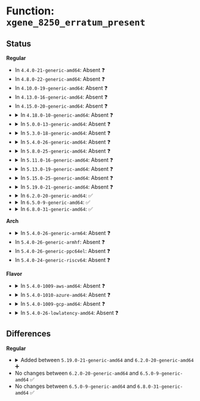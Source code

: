 # Function: <code>xgene_8250_erratum_present</code>

## Status
<b>Regular</b>
<ul>
<li>
In <code>4.4.0-21-generic-amd64</code>: Absent ❓
</li>
<li>
In <code>4.8.0-22-generic-amd64</code>: Absent ❓
</li>
<li>
In <code>4.10.0-19-generic-amd64</code>: Absent ❓
</li>
<li>
In <code>4.13.0-16-generic-amd64</code>: Absent ❓
</li>
<li>
In <code>4.15.0-20-generic-amd64</code>: Absent ❓
</li>
<li>
<details>
<summary>In <code>4.18.0-10-generic-amd64</code>: Absent ❓</summary>

```json
{
  "name": "xgene_8250_erratum_present",
  "collision_type": "Unique Static",
  "inline_type": "Full",
  "funcs": [
    {
      "addr": 18446744071603101257,
      "name": "xgene_8250_erratum_present",
      "external": false,
      "loc": "drivers/acpi/spcr.c:54",
      "file": "drivers/acpi/spcr.c",
      "inline": "not declared, inlined",
      "caller_inline": [
        "drivers/acpi/spcr.c:acpi_parse_spcr"
      ],
      "caller_func": []
    }
  ],
  "symbols": []
}
```
</details>
</li>
<li>
<details>
<summary>In <code>5.0.0-13-generic-amd64</code>: Absent ❓</summary>

```json
{
  "name": "xgene_8250_erratum_present",
  "collision_type": "Unique Static",
  "inline_type": "Full",
  "funcs": [
    {
      "addr": 18446744071604903781,
      "name": "xgene_8250_erratum_present",
      "external": false,
      "loc": "drivers/acpi/spcr.c:54",
      "file": "drivers/acpi/spcr.c",
      "inline": "not declared, inlined",
      "caller_inline": [
        "drivers/acpi/spcr.c:acpi_parse_spcr"
      ],
      "caller_func": []
    }
  ],
  "symbols": []
}
```
</details>
</li>
<li>
<details>
<summary>In <code>5.3.0-18-generic-amd64</code>: Absent ❓</summary>

```json
{
  "name": "xgene_8250_erratum_present",
  "collision_type": "Unique Static",
  "inline_type": "Full",
  "funcs": [
    {
      "addr": 18446744071605012551,
      "name": "xgene_8250_erratum_present",
      "external": false,
      "loc": "drivers/acpi/spcr.c:50",
      "file": "drivers/acpi/spcr.c",
      "inline": "not declared, inlined",
      "caller_inline": [
        "drivers/acpi/spcr.c:acpi_parse_spcr"
      ],
      "caller_func": []
    }
  ],
  "symbols": []
}
```
</details>
</li>
<li>
<details>
<summary>In <code>5.4.0-26-generic-amd64</code>: Absent ❓</summary>

```json
{
  "name": "xgene_8250_erratum_present",
  "collision_type": "Unique Static",
  "inline_type": "Full",
  "funcs": [
    {
      "addr": 18446744071605049502,
      "name": "xgene_8250_erratum_present",
      "external": false,
      "loc": "drivers/acpi/spcr.c:50",
      "file": "drivers/acpi/spcr.c",
      "inline": "not declared, inlined",
      "caller_inline": [
        "drivers/acpi/spcr.c:acpi_parse_spcr"
      ],
      "caller_func": []
    }
  ],
  "symbols": []
}
```
</details>
</li>
<li>
<details>
<summary>In <code>5.8.0-25-generic-amd64</code>: Absent ❓</summary>

```json
{
  "name": "xgene_8250_erratum_present",
  "collision_type": "Unique Static",
  "inline_type": "Full",
  "funcs": [
    {
      "addr": 18446744071609337820,
      "name": "xgene_8250_erratum_present",
      "external": false,
      "loc": "drivers/acpi/spcr.c:50",
      "file": "drivers/acpi/spcr.c",
      "inline": "not declared, inlined",
      "caller_inline": [
        "drivers/acpi/spcr.c:acpi_parse_spcr"
      ],
      "caller_func": []
    }
  ],
  "symbols": []
}
```
</details>
</li>
<li>
<details>
<summary>In <code>5.11.0-16-generic-amd64</code>: Absent ❓</summary>

```json
{
  "name": "xgene_8250_erratum_present",
  "collision_type": "Unique Static",
  "inline_type": "Full",
  "funcs": [
    {
      "addr": 18446744071612408925,
      "name": "xgene_8250_erratum_present",
      "external": false,
      "loc": "drivers/acpi/spcr.c:50",
      "file": "drivers/acpi/spcr.c",
      "inline": "not declared, inlined",
      "caller_inline": [
        "drivers/acpi/spcr.c:acpi_parse_spcr"
      ],
      "caller_func": []
    }
  ],
  "symbols": []
}
```
</details>
</li>
<li>
<details>
<summary>In <code>5.13.0-19-generic-amd64</code>: Absent ❓</summary>

```json
{
  "name": "xgene_8250_erratum_present",
  "collision_type": "Unique Static",
  "inline_type": "Full",
  "funcs": [
    {
      "addr": 18446744071614551292,
      "name": "xgene_8250_erratum_present",
      "external": false,
      "loc": "drivers/acpi/spcr.c:50",
      "file": "drivers/acpi/spcr.c",
      "inline": "not declared, inlined",
      "caller_inline": [
        "drivers/acpi/spcr.c:acpi_parse_spcr"
      ],
      "caller_func": []
    }
  ],
  "symbols": []
}
```
</details>
</li>
<li>
<details>
<summary>In <code>5.15.0-25-generic-amd64</code>: Absent ❓</summary>

```json
{
  "name": "xgene_8250_erratum_present",
  "collision_type": "Unique Static",
  "inline_type": "Full",
  "funcs": [
    {
      "addr": 18446744071615503670,
      "name": "xgene_8250_erratum_present",
      "external": false,
      "loc": "drivers/acpi/spcr.c:50",
      "file": "drivers/acpi/spcr.c",
      "inline": "not declared, inlined",
      "caller_inline": [
        "drivers/acpi/spcr.c:acpi_parse_spcr"
      ],
      "caller_func": []
    }
  ],
  "symbols": []
}
```
</details>
</li>
<li>
<details>
<summary>In <code>5.19.0-21-generic-amd64</code>: Absent ❓</summary>

```json
{
  "name": "xgene_8250_erratum_present",
  "collision_type": "Unique Static",
  "inline_type": "Full",
  "funcs": [
    {
      "addr": 18446744071617307020,
      "name": "xgene_8250_erratum_present",
      "external": false,
      "loc": "drivers/acpi/spcr.c:50",
      "file": "drivers/acpi/spcr.c",
      "inline": "not declared, inlined",
      "caller_inline": [
        "drivers/acpi/spcr.c:acpi_parse_spcr"
      ],
      "caller_func": []
    }
  ],
  "symbols": []
}
```
</details>
</li>
<li>
<details>
<summary>In <code>6.2.0-20-generic-amd64</code>: ✅</summary>

```c
bool xgene_8250_erratum_present(struct acpi_table_spcr * tb)
```

```json
{
  "name": "xgene_8250_erratum_present",
  "collision_type": "Unique Static",
  "inline_type": "No",
  "funcs": [
    {
      "addr": 18446744071589208464,
      "name": "xgene_8250_erratum_present",
      "external": false,
      "loc": "drivers/acpi/spcr.c:50",
      "file": "drivers/acpi/spcr.c",
      "inline": "seen, unknown",
      "caller_inline": [],
      "caller_func": [
        "drivers/acpi/spcr.c:acpi_parse_spcr"
      ]
    }
  ],
  "symbols": [
    {
      "addr": 18446744071589208464,
      "name": "xgene_8250_erratum_present",
      "section": ".text",
      "bind": "STB_LOCAL",
      "size": 135
    }
  ]
}
```
</details>
</li>
<li>
<details>
<summary>In <code>6.5.0-9-generic-amd64</code>: ✅</summary>

```c
bool xgene_8250_erratum_present(struct acpi_table_spcr * tb)
```

```json
{
  "name": "xgene_8250_erratum_present",
  "collision_type": "Unique Static",
  "inline_type": "No",
  "funcs": [
    {
      "addr": 18446744071589504912,
      "name": "xgene_8250_erratum_present",
      "external": false,
      "loc": "drivers/acpi/spcr.c:50",
      "file": "drivers/acpi/spcr.c",
      "inline": "seen, unknown",
      "caller_inline": [],
      "caller_func": [
        "drivers/acpi/spcr.c:acpi_parse_spcr"
      ]
    }
  ],
  "symbols": [
    {
      "addr": 18446744071589504912,
      "name": "xgene_8250_erratum_present",
      "section": ".text",
      "bind": "STB_LOCAL",
      "size": 135
    }
  ]
}
```
</details>
</li>
<li>
<details>
<summary>In <code>6.8.0-31-generic-amd64</code>: ✅</summary>

```c
bool xgene_8250_erratum_present(struct acpi_table_spcr * tb)
```

```json
{
  "name": "xgene_8250_erratum_present",
  "collision_type": "Unique Static",
  "inline_type": "No",
  "funcs": [
    {
      "addr": 18446744071589812576,
      "name": "xgene_8250_erratum_present",
      "external": false,
      "loc": "drivers/acpi/spcr.c:50",
      "file": "drivers/acpi/spcr.c",
      "inline": "seen, unknown",
      "caller_inline": [],
      "caller_func": [
        "drivers/acpi/spcr.c:acpi_parse_spcr"
      ]
    }
  ],
  "symbols": [
    {
      "addr": 18446744071589812576,
      "name": "xgene_8250_erratum_present",
      "section": ".text",
      "bind": "STB_LOCAL",
      "size": 135
    }
  ]
}
```
</details>
</li>
</ul>
<b>Arch</b>
<ul>
<li>
<details>
<summary>In <code>5.4.0-26-generic-arm64</code>: Absent ❓</summary>

```json
{
  "name": "xgene_8250_erratum_present",
  "collision_type": "Unique Static",
  "inline_type": "Full",
  "funcs": [
    {
      "addr": 18446603336511129252,
      "name": "xgene_8250_erratum_present",
      "external": false,
      "loc": "drivers/acpi/spcr.c:50",
      "file": "drivers/acpi/spcr.c",
      "inline": "not declared, inlined",
      "caller_inline": [
        "drivers/acpi/spcr.c:acpi_parse_spcr"
      ],
      "caller_func": []
    }
  ],
  "symbols": []
}
```
</details>
</li>
<li>
In <code>5.4.0-26-generic-armhf</code>: Absent ❓
</li>
<li>
In <code>5.4.0-26-generic-ppc64el</code>: Absent ❓
</li>
<li>
In <code>5.4.0-24-generic-riscv64</code>: Absent ❓
</li>
</ul>
<b>Flavor</b>
<ul>
<li>
<details>
<summary>In <code>5.4.0-1009-aws-amd64</code>: Absent ❓</summary>

```json
{
  "name": "xgene_8250_erratum_present",
  "collision_type": "Unique Static",
  "inline_type": "Full",
  "funcs": [
    {
      "addr": 18446744071604951798,
      "name": "xgene_8250_erratum_present",
      "external": false,
      "loc": "drivers/acpi/spcr.c:50",
      "file": "drivers/acpi/spcr.c",
      "inline": "not declared, inlined",
      "caller_inline": [
        "drivers/acpi/spcr.c:acpi_parse_spcr"
      ],
      "caller_func": []
    }
  ],
  "symbols": []
}
```
</details>
</li>
<li>
<details>
<summary>In <code>5.4.0-1010-azure-amd64</code>: Absent ❓</summary>

```json
{
  "name": "xgene_8250_erratum_present",
  "collision_type": "Unique Static",
  "inline_type": "Full",
  "funcs": [
    {
      "addr": 18446744071604919505,
      "name": "xgene_8250_erratum_present",
      "external": false,
      "loc": "drivers/acpi/spcr.c:50",
      "file": "drivers/acpi/spcr.c",
      "inline": "not declared, inlined",
      "caller_inline": [
        "drivers/acpi/spcr.c:acpi_parse_spcr"
      ],
      "caller_func": []
    }
  ],
  "symbols": []
}
```
</details>
</li>
<li>
<details>
<summary>In <code>5.4.0-1009-gcp-amd64</code>: Absent ❓</summary>

```json
{
  "name": "xgene_8250_erratum_present",
  "collision_type": "Unique Static",
  "inline_type": "Full",
  "funcs": [
    {
      "addr": 18446744071605029825,
      "name": "xgene_8250_erratum_present",
      "external": false,
      "loc": "drivers/acpi/spcr.c:50",
      "file": "drivers/acpi/spcr.c",
      "inline": "not declared, inlined",
      "caller_inline": [
        "drivers/acpi/spcr.c:acpi_parse_spcr"
      ],
      "caller_func": []
    }
  ],
  "symbols": []
}
```
</details>
</li>
<li>
<details>
<summary>In <code>5.4.0-26-lowlatency-amd64</code>: Absent ❓</summary>

```json
{
  "name": "xgene_8250_erratum_present",
  "collision_type": "Unique Static",
  "inline_type": "Full",
  "funcs": [
    {
      "addr": 18446744071605053682,
      "name": "xgene_8250_erratum_present",
      "external": false,
      "loc": "drivers/acpi/spcr.c:50",
      "file": "drivers/acpi/spcr.c",
      "inline": "not declared, inlined",
      "caller_inline": [
        "drivers/acpi/spcr.c:acpi_parse_spcr"
      ],
      "caller_func": []
    }
  ],
  "symbols": []
}
```
</details>
</li>
</ul>

## Differences
<b>Regular</b>
<ul>
<li>
<details>
<summary>Added between <code>5.19.0-21-generic-amd64</code> and <code>6.2.0-20-generic-amd64</code> ➕</summary>

```c
bool xgene_8250_erratum_present(struct acpi_table_spcr * tb)
```
</details>
</li>
<li>
No changes between <code>6.2.0-20-generic-amd64</code> and <code>6.5.0-9-generic-amd64</code> ✅
</li>
<li>
No changes between <code>6.5.0-9-generic-amd64</code> and <code>6.8.0-31-generic-amd64</code> ✅
</li>
</ul>
